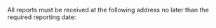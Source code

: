 All reports must be received at the following address no later than the required reporting date:
                                    

